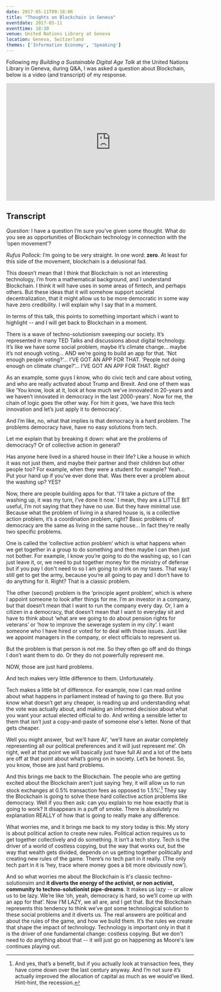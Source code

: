 ```yaml
---
date: 2017-05-11T09:18:06
title: "Thoughts on Blockchain in Geneva"
eventdate: 2017-05-11
eventtime: 18:30
venue: United Nations Library at Geneva
location: Geneva, Switzerland
themes: ['Information Economy', 'Speaking']
---
```


Following my *Building a Sustainable Digital Age Talk* at the United Nations Library in Geneva, during Q&A, I was asked a question about Blockchain, below is a video (and transcript) of my response.  

<iframe width="560" height="315" src="https://www.youtube.com/embed/xu7KklhqUZs" frameborder="0" allowfullscreen></iframe>

## Transcript

*Question:* I have a question I’m sure you’ve given some thought. What do you see as opportunities of Blockchain technology in connection with the ‘open movement’?

*Rufus Pollock:* I’m going to be very straight. In one word: **zero**. At least for this side of the movement, blockchain is a delusional fad.

This doesn’t mean that I think that Blockchain is not an interesting technology, I’m from a mathematical background, and I understand Blockchain. I think it will have uses in some areas of fintech, and perhaps others. But these ideas that it will somehow support societal decentralization, that it might allow us to be more democratic in some way have zero credibility. I will explain why I say that in a moment.

In terms of this talk, this points to something important which i want to highlight -- and I will get back to Blockchain in a moment.

There is a wave of techno-solutionism sweeping our society. It’s represented in many TED Talks and discussions about digital technology. It’s like we have some social problem, maybe it’s climate change… maybe it’s not enough voting… AND we’re going to build an app for that. ’Not enough people voting?’… I’VE GOT AN APP FOR THAT. ‘People not doing enough on climate change?’… I’VE GOT AN APP FOR THAT. Right?

As an example, some guys I know, who do civic tech and care about voting, and who are really activated about Trump and Brexit. And one of them was like ‘You know, look at it, look at how much we’ve innovated in 20-years and we haven’t innovated in democracy in the last 2000-years'. Now for me, the chain of logic goes the other way. For him it goes, ‘we have this tech innovation and let’s just apply it to democracy'.

And I’m like, no, what that implies is that democracy is a hard problem. The problems democracy have, have no easy solutions from tech.

Let me explain that by breaking it down: what are the problems of democracy? Or of collective action in general?

Has anyone here lived in a shared house in their life? Like a house in which it was not just them, and maybe their partner and their children but other people too? For example, when they were a student for example? Yeah… Put your hand up if you’ve ever done that. Was there ever a problem about the washing up? YES?

Now, there are people building apps for that. 'I’ll take a picture of the washing up, it was my turn, I’ve done it now.' I mean, they are a LITTLE BIT useful, I’m not saying that they have no use. But they have minimal use. Because what the problem of living in a shared house is, is a collective action problem, it’s a coordination problem, right? Basic problems of democracy are the same as living in the same house… In fact they’re really two specific problems.

One is called the ‘collective action problem’ which is what happens when we get together in a group to do something and then maybe I can then just not bother. For example, I know  you’re going to do the washing up, so I can just leave it, or, we need to put together money for the ministry of defense but if you pay I don't need to so I am going to shirk on my taxes. That way I still get to get the army, because you’re all going to pay and I don’t have to do anything for it. Right? That is a classic problem.

The other (second) problem is the ‘principle agent problem’, which is where I appoint someone to look after things for me. I’m an investor in a company, but that doesn’t mean that I want to run the company every day. Or, I am a citizen in a democracy, that doesn’t mean that I want to everyday sit and have to think about ‘what are we going to do about pension rights for veterans’ or ‘how to improve the sewerage system in my city’. I want someone who I have hired or voted for to deal with those issues. Just like we appoint managers in the company, or elect officials to represent us.

But the problem is that person is not me. So they often go off and do things I don’t want them to do. Or they do not powerfully represent me.

NOW, those are just hard problems.

And tech makes very little difference to them. Unfortunately.

Tech makes a little bit of difference. For example, now I can read online about what happens in parliament instead of having to go there. But you know what doesn’t get any cheaper, is reading up and understanding what the vote was actually about, and making an informed decision about what you want your actual elected official to do. And writing a sensible letter to them that isn’t just a copy-and-paste of someone else's letter. None of that gets cheaper.

Well you might answer, ‘but we’ll have AI’, ‘we’ll have an avatar completely representing all our political preferences and it will just represent me’. Oh right, well at that point we will basically just have full AI and a lot of the bets are off at that point about what’s going on in society. Let’s be honest. So, you know, those are just hard problems.

And this brings me back to the Blockchain. The people who are getting excited about the Blockchain aren’t just saying ‘hey, it will allow us to run stock exchanges at 0.5% transaction fees as opposed to 1.5%’.[^1] They say the Blockchain is going to solve these hard collective action problems like democracy. Well if you then ask: can you explain to me how exactly that is going to work? It disappears in a puff of smoke. There is absolutely no explanation REALLY of how that is going to really make any difference.

[^1]: And yes, that’s a benefit, but if you actually look at transaction fees, they have come down over the last century anyway. And I’m not sure it’s actually improved the allocation of capital as much as we would’ve liked. Hint-hint, the recession.

What worries me, and it brings me back to my story today is this: My story is about political action to create new rules. Political action requires us to get together collectively and do something. It isn’t a tech story. Tech is the driver of a world of costless copying, but the way that works out, but the way that wealth gets divided, depends on us getting together politically and creating new rules of the game. There’s no tech part in it really. (The only tech part in it is ’hey, trace where money goes a bit more obviously now’).

And so what worries me about the Blockchain is it's classic techno-solutionsim and **it diverts the energy of the activist, or non activist, community to techno-solutionist pipe-dreams**. It makes us lazy -- or allow us to be lazy. We’re like ‘oh, yeah, democracy is hard, so we’ll come up with an app for that’. Now I’M LAZY, we all are, and I get that. But the Blockchain represents this tendency to think we’ve got some technological solution to these social problems and it diverts us. The real answers are political and about the rules of the game, and how we build them. It’s the rules we create that shape the impact of technology. Technology is important only in that it is the driver of one fundamental change: costless copying. But we don't need to do anything about that -- it will just go on happening as Moore's law continues playing out.

